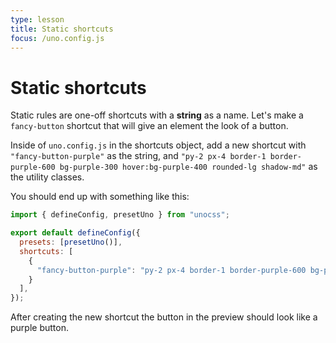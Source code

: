```yaml
---
type: lesson
title: Static shortcuts
focus: /uno.config.js
---
```


# Static shortcuts

Static rules are one-off shortcuts with a **string** as a name. Let's make a `fancy-button` shortcut that will give an element the look of a button.

Inside of `uno.config.js` in the shortcuts object, add a new shortcut with `"fancy-button-purple"` as the string,  and `"py-2 px-4 border-1 border-purple-600 bg-purple-300 hover:bg-purple-400 rounded-lg shadow-md"` as the utility classes.

You should end up with something like this:

```js
import { defineConfig, presetUno } from "unocss";

export default defineConfig({
  presets: [presetUno()],
  shortcuts: [
    {
      "fancy-button-purple": "py-2 px-4 border-1 border-purple-600 bg-purple-300 hover:bg-purple-400 rounded-lg shadow-md"
    }
  ],
});
```

After creating the new shortcut the button in the preview should look like a purple button.